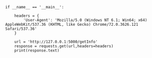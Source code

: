 
    if __name__ == '__main__':
    
        headers = {
            'User-Agent': 'Mozilla/5.0 (Windows NT 6.1; Win64; x64) AppleWebKit/537.36 (KHTML, like Gecko) Chrome/72.0.3626.121 Safari/537.36'
        }
    
        url = 'http://127.0.0.1:5000/getInfo'
        response = requests.get(url,headers=headers)
        print(response.text)